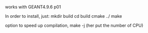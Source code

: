 works with GEANT4.9.6 p01

In order to install, just:
mkdir build
cd build
cmake ../
make

option to speed up compilation, make -j (her put the number of CPU)
